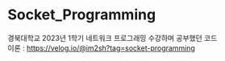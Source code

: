 # Socket_Programming
경북대학교 2023년 1학기 네트워크 프로그래밍 수강하며 공부했던 코드</br>
이론 : https://velog.io/@im2sh?tag=socket-programming
